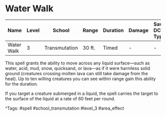 # Water Walk

| Name | Level | School | Range | Duration | Damage | Save DC & Type |
|------|-------|--------|-------|----------|--------|----------------|
| Water Walk | 3 | Transmutation | 30 ft. | Timed | - | - |

This spell grants the ability to move across any liquid surface—such as water, acid, mud, snow, quicksand, or lava—as if it were harmless solid ground (creatures crossing molten lava can still take damage from the heat). Up to ten willing creatures you can see within range gain this ability for the duration.

If you target a creature submerged in a liquid, the spell carries the target to the surface of the liquid at a rate of 60 feet per round.

^Tags: #spell #school_transmutation #level_3 #area_effect